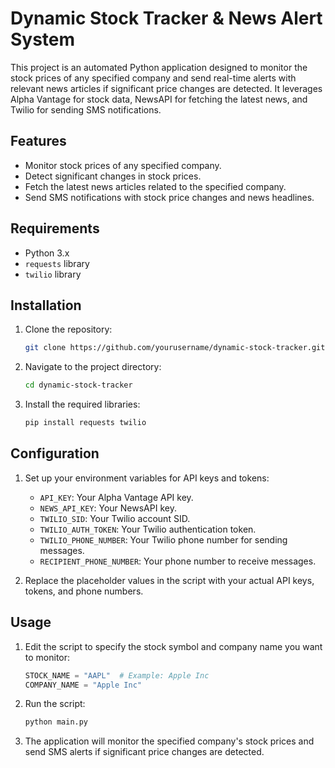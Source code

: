 # Dynamic Stock Tracker & News Alert System

This project is an automated Python application designed to monitor the stock prices of any specified company and send real-time alerts with relevant news articles if significant price changes are detected. It leverages Alpha Vantage for stock data, NewsAPI for fetching the latest news, and Twilio for sending SMS notifications.

## Features
- Monitor stock prices of any specified company.
- Detect significant changes in stock prices.
- Fetch the latest news articles related to the specified company.
- Send SMS notifications with stock price changes and news headlines.

## Requirements
- Python 3.x
- `requests` library
- `twilio` library

## Installation
1. Clone the repository:
    ```sh
    git clone https://github.com/yourusername/dynamic-stock-tracker.git
    ```
2. Navigate to the project directory:
    ```sh
    cd dynamic-stock-tracker
    ```
3. Install the required libraries:
    ```sh
    pip install requests twilio
    ```

## Configuration
1. Set up your environment variables for API keys and tokens:
    - `API_KEY`: Your Alpha Vantage API key.
    - `NEWS_API_KEY`: Your NewsAPI key.
    - `TWILIO_SID`: Your Twilio account SID.
    - `TWILIO_AUTH_TOKEN`: Your Twilio authentication token.
    - `TWILIO_PHONE_NUMBER`: Your Twilio phone number for sending messages.
    - `RECIPIENT_PHONE_NUMBER`: Your phone number to receive messages.

2. Replace the placeholder values in the script with your actual API keys, tokens, and phone numbers.

## Usage
1. Edit the script to specify the stock symbol and company name you want to monitor:
    ```python
    STOCK_NAME = "AAPL"  # Example: Apple Inc
    COMPANY_NAME = "Apple Inc"
    ```

2. Run the script:
    ```sh
    python main.py
    ```

3. The application will monitor the specified company's stock prices and send SMS alerts if significant price changes are detected.
